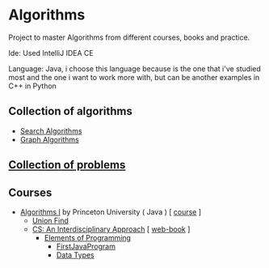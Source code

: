 # Algorithms
Project to master Algorithms from different courses, books and practice.

Ide: Used IntelliJ IDEA CE

Language: Java, i choose this language because is the one that i've studied most and the one i want to work more with, but can be another examples in C++ in Python

## Collection of algorithms
- [Search Algorithms](documentation/SearchAlgorithms.md)
- [Graph Algorithms](documentation/GraphsAlgorithms.md)

## [ Collection of problems ](documentation/Problems.md)

## Courses
- [Algorithms I](src/algorithms_I_princeton) by Princeton University ( Java ) [ [course](https://www.coursera.org/learn/algorithms-part1) ]
  - [Union Find](src/algorithms_I_princeton/union_find)
  - [CS: An Interdisciplinary Approach](src/cs_interdisciplinaryapproach) [ [web-book](https://introcs.cs.princeton.edu/java/home/) ]
    - [Elements of Programming](src/cs_interdisciplinaryapproach)
      - [FirstJavaProgram](src/cs_interdisciplinaryapproach/first_java_program)
      - [Data Types](src/cs_interdisciplinaryapproach/data_types)

